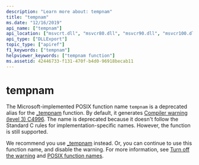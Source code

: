 ```yaml
---
description: "Learn more about: tempnam"
title: "tempnam"
ms.date: "12/16/2019"
api_name: ["tempnam"]
api_location: ["msvcrt.dll", "msvcr80.dll", "msvcr90.dll", "msvcr100.dll", "msvcr100_clr0400.dll", "msvcr110.dll", "msvcr110_clr0400.dll", "msvcr120.dll", "msvcr120_clr0400.dll", "ucrtbase.dll"]
api_type: ["DLLExport"]
topic_type: ["apiref"]
f1_keywords: ["tempnam"]
helpviewer_keywords: ["tempnam function"]
ms.assetid: 42446733-f131-470f-b4d0-96918becab11
---
```

# tempnam

The Microsoft-implemented POSIX function name `tempnam` is a deprecated alias for the [_tempnam](tempnam-wtempnam-tmpnam-wtmpnam.md) function. By default, it generates [Compiler warning (level 3) C4996](../../error-messages/compiler-warnings/compiler-warning-level-3-c4996.md). The name is deprecated because it doesn't follow the Standard C rules for implementation-specific names. However, the function is still supported.

We recommend you use [_tempnam](tempnam-wtempnam-tmpnam-wtmpnam.md) instead. Or, you can continue to use this function name, and disable the warning. For more information, see [Turn off the warning](../../error-messages/compiler-warnings/compiler-warning-level-3-c4996.md#turn-off-the-warning) and [POSIX function names](../../error-messages/compiler-warnings/compiler-warning-level-3-c4996.md#posix-function-names).
